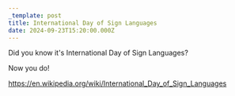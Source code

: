 ```yaml
---
_template: post
title: International Day of Sign Languages
date: 2024-09-23T15:20:00.000Z
---
```

Did you know it's International Day of Sign Languages?

Now you do!

<https://en.wikipedia.org/wiki/International_Day_of_Sign_Languages>
